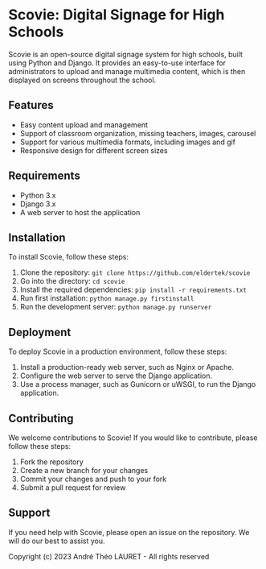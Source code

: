 # Scovie: Digital Signage for High Schools

Scovie is an open-source digital signage system for high schools, built using Python and Django. It provides an easy-to-use interface for administrators to upload and manage multimedia content, which is then displayed on screens throughout the school.

## Features

- Easy content upload and management
- Support of classroom organization, missing teachers, images, carousel
- Support for various multimedia formats, including images and gif
- Responsive design for different screen sizes

## Requirements

- Python 3.x
- Django 3.x
- A web server to host the application

## Installation

To install Scovie, follow these steps:

1. Clone the repository: `git clone https://github.com/eldertek/scovie`
2. Go into the directory: `cd scovie`
3. Install the required dependencies: `pip install -r requirements.txt`
4. Run first installation: `python manage.py firstinstall`
5. Run the development server: `python manage.py runserver`

## Deployment

To deploy Scovie in a production environment, follow these steps:

1. Install a production-ready web server, such as Nginx or Apache.
2. Configure the web server to serve the Django application.
3. Use a process manager, such as Gunicorn or uWSGI, to run the Django application.

## Contributing

We welcome contributions to Scovie! If you would like to contribute, please follow these steps:

1. Fork the repository
2. Create a new branch for your changes
3. Commit your changes and push to your fork
4. Submit a pull request for review

## Support

If you need help with Scovie, please open an issue on the repository. We will do our best to assist you.

Copyright (c) 2023 André Théo LAURET - All rights reserved
